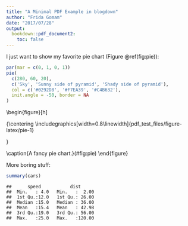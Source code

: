```yaml
---
title: "A Minimal PDF Example in blogdown"
author: "Frida Gomam"
date: "2017/07/28"
output:
  bookdown::pdf_document2:
    toc: false
---
```


I just want to show my favorite pie chart (Figure \@ref(fig:pie)):


```r
par(mar = c(0, 1, 0, 1))
pie(
  c(280, 60, 20),
  c('Sky', 'Sunny side of pyramid', 'Shady side of pyramid'),
  col = c('#0292D8', '#F7EA39', '#C4B632'),
  init.angle = -50, border = NA
)
```

\begin{figure}[h]

{\centering \includegraphics[width=0.8\linewidth]{pdf_test_files/figure-latex/pie-1} 

}

\caption{A fancy pie chart.}(\#fig:pie)
\end{figure}

More boring stuff:


```r
summary(cars)
```

```
##      speed           dist       
##  Min.   : 4.0   Min.   :  2.00  
##  1st Qu.:12.0   1st Qu.: 26.00  
##  Median :15.0   Median : 36.00  
##  Mean   :15.4   Mean   : 42.98  
##  3rd Qu.:19.0   3rd Qu.: 56.00  
##  Max.   :25.0   Max.   :120.00
```
